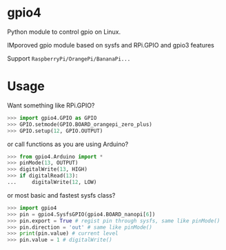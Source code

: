 # gpio4
Python module to control gpio on Linux.

IMporoved gpio module based on sysfs and RPi.GPIO and gpio3 features

Support `RaspberryPi/OrangePi/BananaPi...`

# Usage
Want something like RPi.GPIO?
```python
>>> import gpio4.GPIO as GPIO
>>> GPIO.setmode(GPIO.BOARD_orangepi_zero_plus)
>>> GPIO.setup(12, GPIO.OUTPUT)
```

or call functions as you are using Arduino?
```python
>>> from gpio4.Arduino import *
>>> pinMode(13, OUTPUT)
>>> digitalWrite(13, HIGH)
>>> if digitalRead(13):
...     digitalWrite(12, LOW)
```

or most basic and fastest sysfs class?
```python
>>> import gpio4
>>> pin = gpio4.SysfsGPIO(gpio4.BOARD_nanopi[6])
>>> pin.export = True # regist pin through sysfs, same like pinMode()
>>> pin.direction = 'out' # same like pinMode()
>>> print(pin.value) # current level
>>> pin.value = 1 # digitalWrite()
```
